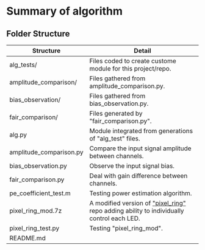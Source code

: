 # Summary of algorithm

## Folder Structure

| Structure               | Detail                                                                                                                              |
| ----------------------- | ----------------------------------------------------------------------------------------------------------------------------------- |
| alg_tests/              | Files coded to create custome module for this project/repo.                                                                         |
| amplitude_comparison/   | Files gathered from amplitude_comparison.py.                                                                                        |
| bias_observation/       | Files gathered from bias_observation.py.                                                                                            |
| fair_comparison/        | Files generated by "fair_comparison.py".                                                                                            |
| alg.py                  | Module integrated from generations of "alg_test" files.                                                                             |
| amplitude_comparison.py | Compare the input signal amplitude between channels.                                                                                |
| bias_observation.py     | Observe the input signal bias.                                                                                                      |
| fair_comparison.py      | Deal with gain difference between channels.                                                                                         |
| pe_coefficient_test.m   | Testing power estimation algorithm.                                                                                                 |
| pixel_ring_mod.7z       | A modified version of ["pixel_ring"](https://github.com/respeaker/pixel_ring) repo adding ability to individually control each LED. |
| pixel_ring_test.py      | Testing "pixel_ring_mod".                                                                                                           |
| README.md               |                                                                                                                                     |
